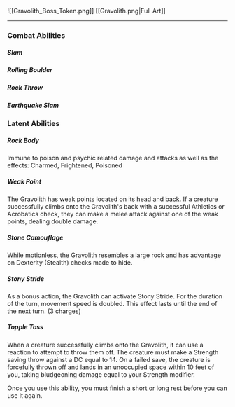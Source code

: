 ![[Gravolith_Boss_Token.png]]
[[Gravolith.png|Full Art]]

---
### Combat Abilities

##### Slam

##### Rolling Boulder

##### Rock Throw

##### Earthquake Slam


### Latent Abilities

##### Rock Body
Immune to poison and psychic related damage and attacks as well as the effects: Charmed, Frightened, Poisoned
##### Weak Point
The Gravolith has weak points located on its head and back. If a creature successfully climbs onto the Gravolith's back with a successful Athletics or Acrobatics check, they can make a melee attack against one of the weak points, dealing double damage.
##### Stone Camouflage
While motionless, the Gravolith resembles a large rock and has advantage on Dexterity (Stealth) checks made to hide.
##### Stony Stride
As a bonus action, the Gravolith can activate Stony Stride. For the duration of the turn, movement speed is doubled. This effect lasts until the end of the next turn. (3 charges)
##### Topple Toss
When a creature successfully climbs onto the Gravolith, it can use a reaction to attempt to throw them off. The creature must make a Strength saving throw against a DC equal to 14. On a failed save, the creature is forcefully thrown off and lands in an unoccupied space within 10 feet of you, taking bludgeoning damage equal to your Strength modifier.

Once you use this ability, you must finish a short or long rest before you can use it again.